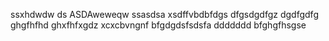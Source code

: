 ssxhdwdw
ds
ASDAweweqw
ssasdsa
xsdffvbdbfdgs
dfgsdgdfgz
dgdfgdfg
ghgfhfhd
ghxfhfxgdz
xcxcbvngnf
bfgdgdsfsdsfa
ddddddd
bfghgfhsgse

